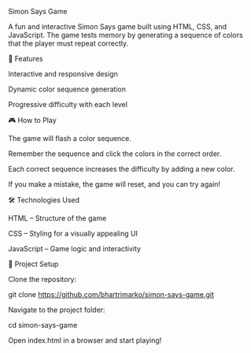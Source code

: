 Simon Says Game

A fun and interactive Simon Says game built using HTML, CSS, and JavaScript. The game tests memory by generating a sequence of colors that the player must repeat correctly.

🚀 Features

Interactive and responsive design

Dynamic color sequence generation

Progressive difficulty with each level

🎮 How to Play

The game will flash a color sequence.

Remember the sequence and click the colors in the correct order.

Each correct sequence increases the difficulty by adding a new color.

If you make a mistake, the game will reset, and you can try again!

🛠️ Technologies Used

HTML – Structure of the game

CSS – Styling for a visually appealing UI

JavaScript – Game logic and interactivity

📂 Project Setup

Clone the repository:

git clone https://github.com/bhartrimarko/simon-says-game.git

Navigate to the project folder:

cd simon-says-game

Open index.html in a browser and start playing!